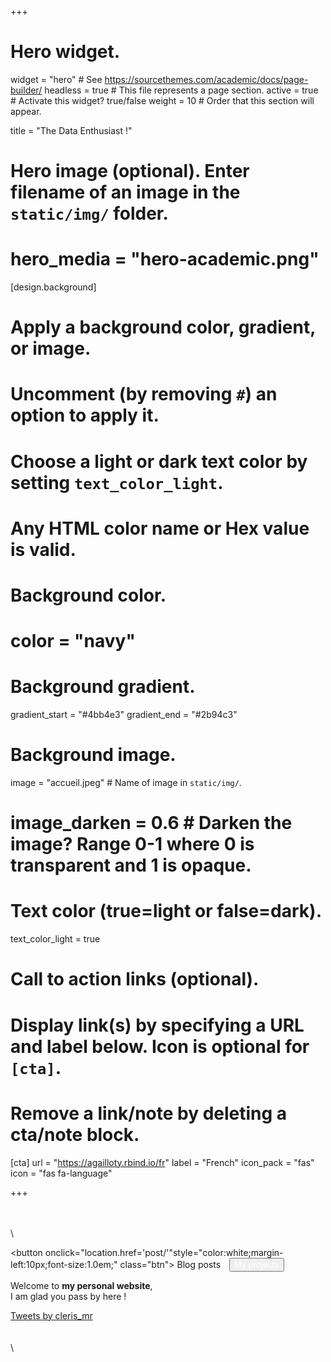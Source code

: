 +++
# Hero widget.
widget = "hero"  # See https://sourcethemes.com/academic/docs/page-builder/
headless = true  # This file represents a page section.
active = true  # Activate this widget? true/false
weight = 10  # Order that this section will appear.

title = "The Data Enthusiast !"

# Hero image (optional). Enter filename of an image in the `static/img/` folder.
# hero_media = "hero-academic.png"

[design.background]
  # Apply a background color, gradient, or image.
  #   Uncomment (by removing `#`) an option to apply it.
  #   Choose a light or dark text color by setting `text_color_light`.
  #   Any HTML color name or Hex value is valid.

  # Background color.
  # color = "navy"
  
  # Background gradient.
  gradient_start = "#4bb4e3"
  gradient_end = "#2b94c3"
  
  # Background image.
   image = "accueil.jpeg"  # Name of image in `static/img/`.
  # image_darken = 0.6  # Darken the image? Range 0-1 where 0 is transparent and 1 is opaque.

  # Text color (true=light or false=dark).
  text_color_light = true

# Call to action links (optional).
#   Display link(s) by specifying a URL and label below. Icon is optional for `[cta]`.
#   Remove a link/note by deleting a cta/note block.

[cta]
     url = "https://agailloty.rbind.io/fr"
     label = "French"
     icon_pack = "fas"
     icon = "fas fa-language"


+++


\
\
\
<!-- Add icon library -->
<link rel="stylesheet" href="https://cdnjs.cloudflare.com/ajax/libs/font-awesome/4.7.0/css/font-awesome.min.css">

<!-- Add font awesome icons to buttons  -->

<button onclick="location.href='post/'"style="color:white;margin-left:10px;font-size:1.0em;" class="btn"><i class="fas fa-book-reader"></i> Blog posts </a></button>
<button onclick="location.href='#projects'" style="color:white;margin-left:10px;font-size:1.0em;" class="btn"><i class="fa fa-folder"></i> My projects</button>

Welcome to **my personal website**, <br/> 
I am glad you pass by here !   

<a class="twitter-timeline" data-width="1000" data-height="600" data-theme="light" href="https://twitter.com/cleris_mr?ref_src=twsrc%5Etfw">Tweets by cleris_mr</a> <script async src="https://platform.twitter.com/widgets.js" charset="utf-8"></script>
\
\
\
\
	  
	    
		
		
  
  
  
  
  
    
	
	
	